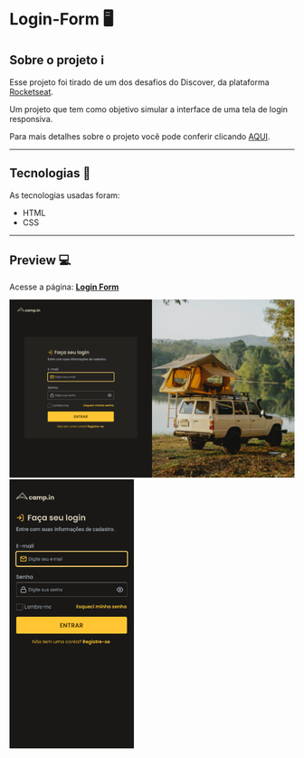 # Login-Form 🖥️

## Sobre o projeto ℹ️

Esse projeto foi tirado de um dos desafios do Discover, da plataforma [Rocketseat](https://app.rocketseat.com.br/discover).

Um projeto que tem como objetivo simular a interface de uma tela de login responsiva.

Para mais detalhes sobre o projeto você pode conferir clicando [AQUI](https://app.rocketseat.com.br/discover/challenges/pricetable).

---

## Tecnologias :wrench:

As tecnologias usadas foram:

- HTML
- CSS

---

## Preview 💻

Acesse a página: [**Login Form**](https://mateus-sousa23.github.io/LoginForm/)


<img src="./readme-files/web-dark-yellow.png" width="620px"/> 
<img src="./readme-files/mobile-dark-yellow.png" width="220px"/>
  


